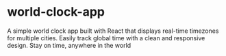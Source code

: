 # world-clock-app
A simple world clock app built with React that displays real-time timezones for multiple cities. Easily track global time with a clean and responsive design. Stay on time, anywhere in the world
